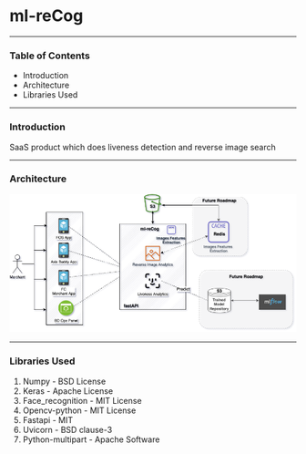 # ml-reCog
***

### Table of Contents
- Introduction
- Architecture
- Libraries Used

***
### Introduction
SaaS product which does liveness detection and reverse image search

---
### Architecture
![Architecture](Architecture.PNG)

---

### Libraries Used
1. Numpy - BSD License
2. Keras - Apache License
3. Face_recognition - MIT License
4. Opencv-python - MIT License
5. Fastapi - MIT
6. Uvicorn - BSD clause-3
7. Python-multipart - Apache Software
